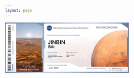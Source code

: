 ```yaml
---
layout: page
---
```



<img src="/images/BoardingPass_MyNameOnFutureMission-JINBIN-BAI.png" class="floatpic" width="400" >
